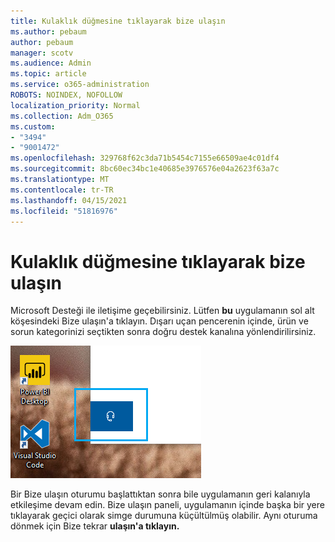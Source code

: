 ```yaml
---
title: Kulaklık düğmesine tıklayarak bize ulaşın
ms.author: pebaum
author: pebaum
manager: scotv
ms.audience: Admin
ms.topic: article
ms.service: o365-administration
ROBOTS: NOINDEX, NOFOLLOW
localization_priority: Normal
ms.collection: Adm_O365
ms.custom:
- "3494"
- "9001472"
ms.openlocfilehash: 329768f62c3da71b5454c7155e66509ae4c01df4
ms.sourcegitcommit: 8bc60ec34bc1e40685e3976576e04a2623f63a7c
ms.translationtype: MT
ms.contentlocale: tr-TR
ms.lasthandoff: 04/15/2021
ms.locfileid: "51816976"
---
```

# <a name="contact-us-by-clicking-the-headphone-button"></a>Kulaklık düğmesine tıklayarak bize ulaşın

Microsoft Desteği ile iletişime geçebilirsiniz. Lütfen **bu** uygulamanın sol alt köşesindeki Bize ulaşın'a tıklayın. Dışarı uçan pencerenin içinde, ürün ve sorun kategorinizi seçtikten sonra doğru destek kanalına yönlendirilirsiniz.

![Kulaklık simgesine tıklayarak bizimle iletişime geçin.](media/contact-us-headphone-icon.png)

Bir Bize ulaşın oturumu başlattıktan sonra bile uygulamanın geri kalanıyla etkileşime devam edin. Bize ulaşın paneli, uygulamanın içinde başka bir yere tıklayarak geçici olarak simge durumuna küçültülmüş olabilir. Aynı oturuma dönmek için Bize tekrar **ulaşın'a tıklayın.**
